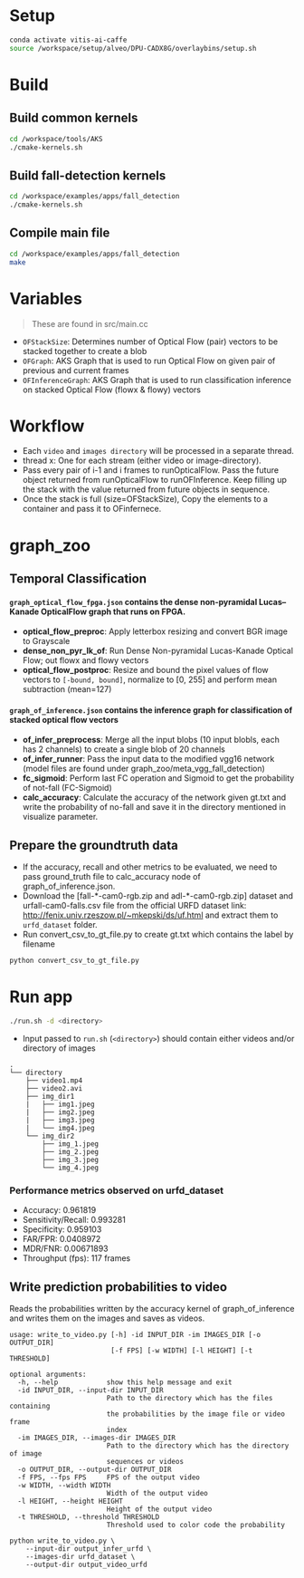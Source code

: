 # **Setup**
```sh
conda activate vitis-ai-caffe
source /workspace/setup/alveo/DPU-CADX8G/overlaybins/setup.sh
```

# **Build**

## **Build common kernels**
```sh
cd /workspace/tools/AKS
./cmake-kernels.sh
```

## **Build fall-detection kernels**
```sh
cd /workspace/examples/apps/fall_detection
./cmake-kernels.sh
```
## **Compile main file**
```sh
cd /workspace/examples/apps/fall_detection
make
```

# **Variables**

> These are found in src/main.cc

* `OFStackSize`: Determines number of Optical Flow (pair) vectors to be stacked together to create a blob
* `OFGraph`: AKS Graph that is used to run Optical Flow on given pair of previous and current frames
* `OFInferenceGraph`: AKS Graph that is used to run classification inference on stacked Optical Flow (flowx & flowy) vectors


# **Workflow**

* Each `video` and `images directory` will be processed in a separate thread.
* thread x: One for each stream (either video or image-directory).
* Pass every pair of i-1 and i frames to runOpticalFlow. Pass the future object returned from runOpticalFlow to runOFInference. Keep filling up the stack with the value returned from future objects in sequence.
* Once the stack is full (size=OFStackSize), Copy the elements to a container and pass it to OFinfernece.


# **graph_zoo**

## Temporal Classification

#### `graph_optical_flow_fpga.json` contains the dense non-pyramidal Lucas–Kanade OpticalFlow graph that runs on FPGA.
* **optical_flow_preproc**: Apply letterbox resizing and convert BGR image to Grayscale
* **dense_non_pyr_lk_of**: Run Dense Non-pyramidal Lucas-Kanade Optical Flow; out flowx and flowy vectors
* **optical_flow_postproc**: Resize and bound the pixel values of flow vectors to `[-bound, bound]`, normalize to [0, 255] and perform mean subtraction (mean=127)


#### `graph_of_inference.json` contains the inference graph for classification of stacked optical flow vectors
* **of_infer_preprocess**: Merge all the input blobs (10 input blobls, each has 2 channels) to create a single blob of 20 channels
* **of_infer_runner**: Pass the input data to the modified vgg16 network (model files are found under graph_zoo/meta_vgg_fall_detection)
* **fc_sigmoid**: Perform last FC operation and Sigmoid to get the probability of not-fall (FC-Sigmoid)
* **calc_accuracy**: Calculate the accuracy of the network given gt.txt and write the probability of no-fall and save it in the directory mentioned in visualize parameter.


## Prepare the groundtruth data

* If the accuracy, recall and other metrics to be evaluated, we need to pass ground_truth file to calc_accuracy node of graph_of_inference.json.
* Download the [fall-\*-cam0-rgb.zip and adl-\*-cam0-rgb.zip] dataset and urfall-cam0-falls.csv file from the official URFD dataset link: http://fenix.univ.rzeszow.pl/~mkepski/ds/uf.html and extract them to `urfd_dataset` folder.
* Run convert_csv_to_gt_file.py to create gt.txt which contains the label by filename

```sh
python convert_csv_to_gt_file.py
```


# **Run app**
```sh
./run.sh -d <directory>
```

* Input passed to `run.sh` (`<directory>`) should contain either videos and/or directory of images

```
.
└── directory
    ├── video1.mp4
    ├── video2.avi
    ├── img_dir1
    |   ├── img1.jpeg
    |   ├── img2.jpeg
    |   ├── img3.jpeg
    |   └── img4.jpeg
    └── img_dir2
        ├── img_1.jpeg
        ├── img_2.jpeg
        ├── img_3.jpeg
        └── img_4.jpeg
```

### Performance metrics observed on urfd_dataset

* Accuracy: 0.961819
* Sensitivity/Recall: 0.993281
* Specificity: 0.959103
* FAR/FPR: 0.0408972
* MDR/FNR: 0.00671893
* Throughput (fps): 117 frames


## Write prediction probabilities to video

Reads the probabilities written by the accuracy kernel of graph_of_inference and writes them on the images and saves as videos.

```
usage: write_to_video.py [-h] -id INPUT_DIR -im IMAGES_DIR [-o OUTPUT_DIR]
                         [-f FPS] [-w WIDTH] [-l HEIGHT] [-t THRESHOLD]

optional arguments:
  -h, --help            show this help message and exit
  -id INPUT_DIR, --input-dir INPUT_DIR
                        Path to the directory which has the files containing
                        the probabilities by the image file or video frame
                        index
  -im IMAGES_DIR, --images-dir IMAGES_DIR
                        Path to the directory which has the directory of image
                        sequences or videos
  -o OUTPUT_DIR, --output-dir OUTPUT_DIR
  -f FPS, --fps FPS     FPS of the output video
  -w WIDTH, --width WIDTH
                        Width of the output video
  -l HEIGHT, --height HEIGHT
                        Height of the output video
  -t THRESHOLD, --threshold THRESHOLD
                        Threshold used to color code the probability
```

```
python write_to_video.py \
    --input-dir output_infer_urfd \
    --images-dir urfd_dataset \
    --output-dir output_video_urfd
```
